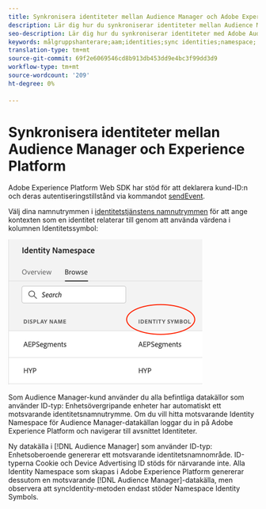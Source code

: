 ```yaml
---
title: Synkronisera identiteter mellan Audience Manager och Adobe Experience Platform med hjälp av Platform Web SDK
description: Lär dig hur du synkroniserar identiteter mellan Audience Manager och Adobe Experience Platform med hjälp av Platform Web SDK
seo-description: Lär dig hur du synkroniserar identiteter med Adobe Audience Manager med Experience Platform Web SDK
keywords: målgruppshanterare;aam;identities;sync identities;namespace;
translation-type: tm+mt
source-git-commit: 69f2e6069546cd8b913db453dd9e4bc3f99dd3d9
workflow-type: tm+mt
source-wordcount: '209'
ht-degree: 0%

---
```



# Synkronisera identiteter mellan Audience Manager och Experience Platform

Adobe Experience Platform Web SDK har stöd för att deklarera kund-ID:n och deras autentiseringstillstånd via kommandot [sendEvent](./overview.md#syncing-identities).

Välj dina namnutrymmen i [identitetstjänstens namnutrymmen](../../identity/../identity-service/namespaces.md) för att ange kontexten som en identitet relaterar till genom att använda värdena i kolumnen Identitetssymbol:

![Vy över namnutrymmesgränssnittet](../../assets/edge_namespaceUI_identity-symbol.png)

Som Audience Manager-kund använder du alla befintliga datakällor som använder ID-typ: Enhetsövergripande enheter har automatiskt ett motsvarande identitetsnamnutrymme. Om du vill hitta motsvarande Identity Namespace för Audience Manager-datakällan loggar du in på Adobe Experience Platform och navigerar till avsnittet Identiteter.

Ny datakälla i [!DNL Audience Manager] som använder ID-typ: Enhetsoberoende genererar ett motsvarande identitetsnamnområde. ID-typerna Cookie och Device Advertising ID stöds för närvarande inte. Alla Identity Namespace som skapas i Adobe Experience Platform genererar dessutom en motsvarande [!DNL Audience Manager]-datakälla, men observera att syncIdentity-metoden endast stöder Namespace Identity Symbols.
